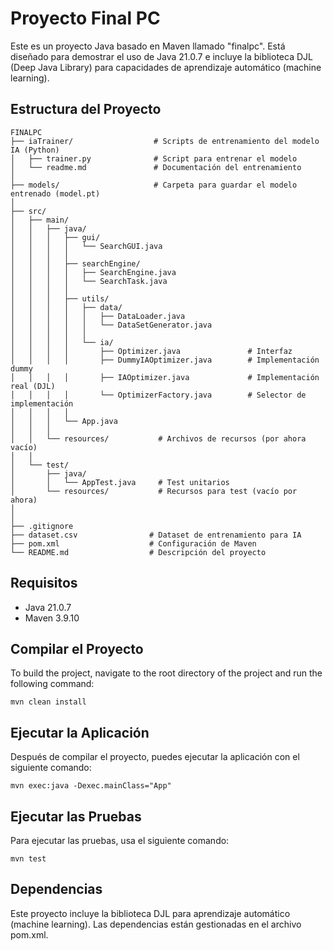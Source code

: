 # Proyecto Final PC

Este es un proyecto Java basado en Maven llamado "finalpc". Está diseñado para demostrar el uso de Java 21.0.7 e incluye la biblioteca DJL (Deep Java Library) para capacidades de aprendizaje automático (machine learning).

## Estructura del Proyecto

```
FINALPC
├── iaTrainer/                  # Scripts de entrenamiento del modelo IA (Python)
│   ├── trainer.py              # Script para entrenar el modelo
│   └── readme.md               # Documentación del entrenamiento
│
├── models/                     # Carpeta para guardar el modelo entrenado (model.pt)
│
├── src/
│   ├── main/
│   │   ├── java/
│   │   │   ├── gui/
│   │   │   │   └── SearchGUI.java
│   │   │   │
│   │   │   ├── searchEngine/
│   │   │   │   ├── SearchEngine.java
│   │   │   │   └── SearchTask.java
│   │   │   │
│   │   │   ├── utils/
│   │   │   │   ├── data/
│   │   │   │   │   ├── DataLoader.java
│   │   │   │   │   └── DataSetGenerator.java
│   │   │   │   │
│   │   │   │   └── ia/
│   │   │   │       ├── Optimizer.java               # Interfaz
│   │   │   │       ├── DummyIAOptimizer.java        # Implementación dummy
│   │   │   │       ├── IAOptimizer.java             # Implementación real (DJL)
│   │   │   │       └── OptimizerFactory.java        # Selector de implementación
│   │   │   │
│   │   │   └── App.java
│   │   │
│   │   └── resources/           # Archivos de recursos (por ahora vacío)
│   │
│   └── test/
│       ├── java/
│       │   └── AppTest.java     # Test unitarios
│       └── resources/           # Recursos para test (vacío por ahora)
│
│
├── .gitignore
├── dataset.csv                # Dataset de entrenamiento para IA
├── pom.xml                    # Configuración de Maven
└── README.md                  # Descripción del proyecto

```

## Requisitos

- Java 21.0.7
- Maven 3.9.10

## Compilar el Proyecto

To build the project, navigate to the root directory of the project and run the following command:

```
mvn clean install
```

## Ejecutar la Aplicación

Después de compilar el proyecto, puedes ejecutar la aplicación con el siguiente comando:

```
mvn exec:java -Dexec.mainClass="App"
```

## Ejecutar las Pruebas

Para ejecutar las pruebas, usa el siguiente comando:

```
mvn test
```

## Dependencias

Este proyecto incluye la biblioteca DJL para aprendizaje automático (machine learning). Las dependencias están gestionadas en el archivo pom.xml.